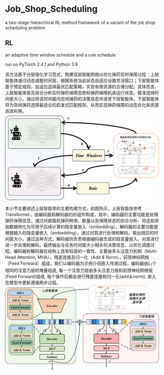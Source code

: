 # Job_Shop_Scheduling
a two-stage hierarchical RL method framework of a variant of the job shop scheduling problem

## RL
an adaptive time window schedule and a rule schedule 

run on PyTorch 2.4.1 and Python 3.9


该方法基于分层强化学习范式，构建双层智能网络以优化弹药实时保障过程：上层智能体通过动态调整时间窗，根据系统当前状态自适应设置灵活窗口；下层智能体基于预定规则，自适应选择最优匹配策略，实现有限资源的合理分配。具体而言，上层智能体首先综合分析实时弹药保障态势和弹药保障机床运行状态，精准选择时间窗大小。通过将该时间窗内空闲弹药的决策信息传递至下层智能体，下层智能体将为空闲弹药选择最适合的启发式匹配规则，从而实现弹药保障的动态优化和资源高效利用。
![framework](framework.png "framework")

本小节主要讲述上层智能体的主要构建方式，如图所示，上层智能体参考Transformer，由编码器和解码器的的组件构成，其中，编码器的主要功能是处理弹药保障信息，通过对舰载机弹药种类、数量以及保障状态的综合分析，将这些原始数据转化为可用于后续计算的隐变量嵌入（embedding）。解码器的主要功能是根据输入的隐变量嵌入（embedding），通过对其进行处理和解码，输出相应的时间窗大小。通过这种方式，解码器则负责根据编码器生成的隐变量嵌入，对其进行进一步处理和解码，最终输出与任务时间窗大小相关的决策信息，以优化调度过程。编码器和解码器在结构上具有较高的一致性，主要由多头注意力机制（Multi-Head Attention, MHA），残差连接及归一化（Add \& Norm），前馈神经网络（Feed Forward）组成，我们以编码器为示例介绍嵌入传递过程，编码器由$L_1$个相同的注意力层的堆叠组成, 每一个注意力层由多头注意力层和前馈神经网络层(Feed Forward)组成, 每个操作后都会进行残差连接和归一化(add＆norm), 嵌入在模型中更新遵循两步过程。
![net](net.png "net")

